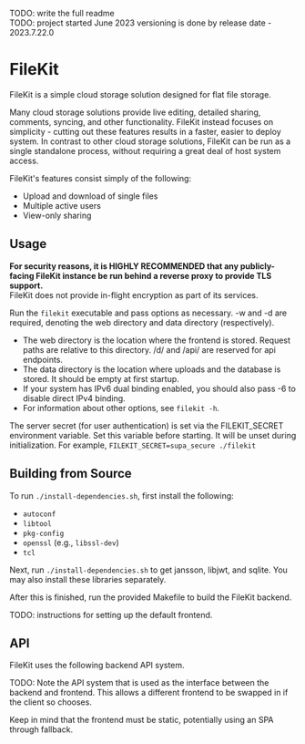 TODO: write the full readme\
TODO: project started June 2023 versioning is done by release date - 2023.7.22.0

# FileKit

FileKit is a simple cloud storage solution designed for flat file storage.

Many cloud storage solutions provide live editing, detailed sharing, comments,
syncing, and other functionality. FileKit instead focuses on simplicity -
cutting out these features results in a faster, easier to deploy system. In
contrast to other cloud storage solutions, FileKit can be run as a single
standalone process, without requiring a great deal of host system access.

FileKit's features consist simply of the following:

- Upload and download of single files
- Multiple active users
- View-only sharing

## Usage

**For security reasons, it is HIGHLY RECOMMENDED that any publicly-facing
FileKit instance be run behind a reverse proxy to provide TLS support.**\
FileKit does not provide in-flight encryption as part of its services.

Run the `filekit` executable and pass options as necessary. -w and -d are
required, denoting the web directory and data directory (respectively).

- The web directory is the location where the frontend is stored. Request paths
  are relative to this directory. /d/ and /api/ are reserved for api endpoints.
- The data directory is the location where uploads and the database is stored.
  It should be empty at first startup.
- If your system has IPv6 dual binding enabled, you should also pass -6 to
  disable direct IPv4 binding.
- For information about other options, see `filekit -h`.

The server secret (for user authentication) is set via the FILEKIT_SECRET
environment variable. Set this variable before starting. It will be unset during
initialization. For example, `FILEKIT_SECRET=supa_secure ./filekit`

## Building from Source

To run `./install-dependencies.sh`, first install the following:

- `autoconf`
- `libtool`
- `pkg-config`
- `openssl` (e.g., `libssl-dev`)
- `tcl`

Next, run `./install-dependencies.sh` to get jansson, libjwt, and sqlite. You
may also install these libraries separately.

After this is finished, run the provided Makefile to build the FileKit backend.

TODO: instructions for setting up the default frontend.

## API

FileKit uses the following backend API system.

TODO: Note the API system that is used as the interface between the backend and
frontend. This allows a different frontend to be swapped in if the client so
chooses.

Keep in mind that the frontend must be static, potentially using an SPA through
fallback.

